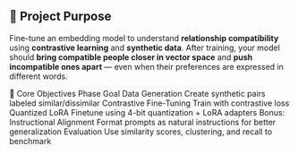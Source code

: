 ## 🧠 Project Purpose

Fine-tune an embedding model to understand **relationship compatibility** using **contrastive learning** and **synthetic data**. After training, your model should **bring compatible people closer in vector space** and **push incompatible ones apart** — even when their preferences are expressed in different words.

🎯 Core Objectives
Phase	Goal
Data Generation	Create synthetic pairs labeled similar/dissimilar
Contrastive Fine-Tuning	Train with contrastive loss 
Quantized LoRA	Finetune using 4-bit quantization + LoRA adapters
Bonus: Instructional Alignment	Format prompts as natural instructions for better generalization
Evaluation	Use similarity scores, clustering, and recall to benchmark
